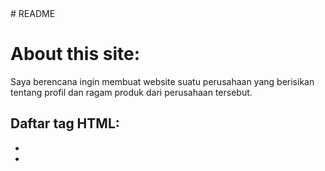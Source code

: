 <head>
# README
</head>
<body>
<h1>About this site:</h1>
<p>Saya berencana ingin membuat website suatu perusahaan yang berisikan tentang profil dan ragam produk dari perusahaan tersebut.</p>

<h2>Daftar tag HTML:</h2>
<ul>
<li><html></li>
<li><title></li>
<li><head></li>
<li><body></li>
<li><p></li>
<li><table></li>  
<li><article></li>
<li><section></li>
</ul>

<h3>Daftar tag CSS:</h3>
<ul>
<li>background-image</li>
<li>padding</li>
<li>text-align</li>
<li>float</li>
<li>margin</li>
<li>position</li>
<li>overflow</li>
<li>border</li>
</ul>

<h4>About Me:</h4>

<p>Nama saya Rezdki Ari Wardhana, biasa dipanggil ari. Saya bergabung di Hacktiv8 karena saya tertarik untuk mempelajari ilmu programming dimana industri ini sedang berkembang pesat dan saya tertarik untuk menjadi bagian dari industri tersebut. Sebelumnya saya tidak memiliki background IT sama sekali dan semoga Hacktiv8 dapat membantu saya untuk menjadi seorang full stack developer handal.</p>

</body>

